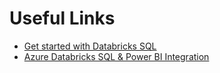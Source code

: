 # Useful Links

- [Get started with Databricks SQL](https://docs.microsoft.com/en-us/azure/databricks/sql/get-started/)
- [Azure Databricks SQL & Power BI Integration](https://docs.microsoft.com/en-us/azure/databricks/integrations/bi/power-bi)